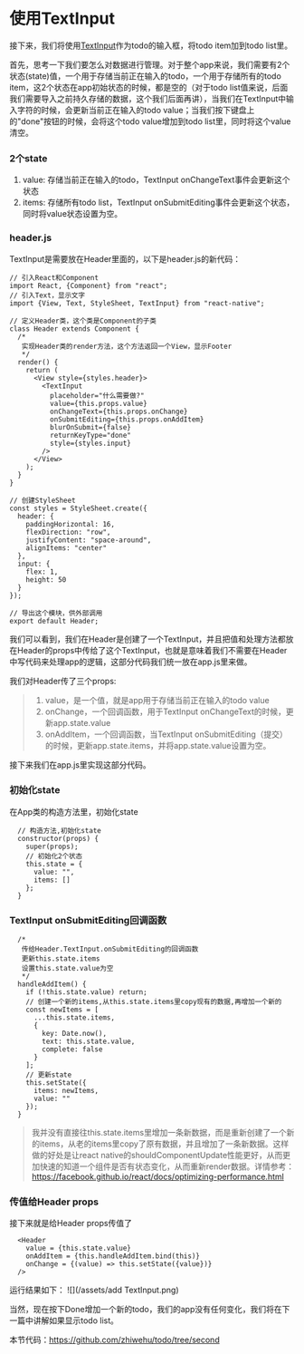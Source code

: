 # 使用TextInput

接下来，我们将使用[TextInput](https://facebook.github.io/react-native/docs/textinput.html)作为todo的输入框，将todo item加到todo list里。

首先，思考一下我们要怎么对数据进行管理。对于整个app来说，我们需要有2个状态(state)值，一个用于存储当前正在输入的todo，一个用于存储所有的todo item，这2个状态在app初始状态的时候，都是空的（对于todo list值来说，后面我们需要导入之前持久存储的数据，这个我们后面再讲），当我们在TextInput中输入字符的时候，会更新当前正在输入的todo value；当我们按下键盘上的"done"按钮的时候，会将这个todo value增加到todo list里，同时将这个value清空。

### 2个state
1. value: 存储当前正在输入的todo，TextInput onChangeText事件会更新这个状态
2. items: 存储所有todo list，TextInput onSubmitEditing事件会更新这个状态，同时将value状态设置为空。

### header.js
TextInput是需要放在Header里面的，以下是header.js的新代码：

```
// 引入React和Component
import React, {Component} from "react";
// 引入Text，显示文字
import {View, Text, StyleSheet, TextInput} from "react-native";

// 定义Header类，这个类是Component的子类
class Header extends Component {
  /*
   实现Header类的render方法，这个方法返回一个View，显示Footer
   */
  render() {
    return (
      <View style={styles.header}>
        <TextInput
          placeholder="什么需要做?"
          value={this.props.value}
          onChangeText={this.props.onChange}
          onSubmitEditing={this.props.onAddItem}
          blurOnSubmit={false}
          returnKeyType="done"
          style={styles.input}
        />
      </View>
    );
  }
}

// 创建StyleSheet
const styles = StyleSheet.create({
  header: {
    paddingHorizontal: 16,
    flexDirection: "row",
    justifyContent: "space-around",
    alignItems: "center"
  },
  input: {
    flex: 1,
    height: 50
  }
});

// 导出这个模块，供外部调用
export default Header;

```
我们可以看到，我们在Header是创建了一个TextInput，并且把值和处理方法都放在Header的props中传给了这个TextInput，也就是意味着我们不需要在Header中写代码来处理app的逻辑，这部分代码我们统一放在app.js里来做。

我们对Header传了三个props:
> 1. value，是一个值，就是app用于存储当前正在输入的todo value
> 2. onChange，一个回调函数，用于TextInput onChangeText的时候，更新app.state.value
> 3. onAddItem，一个回调函数，当TextInput onSubmitEditing（提交）的时候，更新app.state.items，并将app.state.value设置为空。

接下来我们在app.js里实现这部分代码。

### 初始化state

在App类的构造方法里，初始化state

```
  // 构造方法,初始化state
  constructor(props) {
    super(props);
    // 初始化2个状态
    this.state = {
      value: "",
      items: []
    };
  }
```

### TextInput onSubmitEditing回调函数
```
  /*
   传给Header.TextInput.onSubmitEditing的回调函数
   更新this.state.items
   设置this.state.value为空
   */
  handleAddItem() {
    if (!this.state.value) return;
    // 创建一个新的items,从this.state.items里copy现有的数据,再增加一个新的
    const newItems = [
      ...this.state.items,
      {
        key: Date.now(),
        text: this.state.value,
        complete: false
      }
    ];
    // 更新state
    this.setState({
      items: newItems,
      value: ""
    });
  }
```

> 我并没有直接往this.state.items里增加一条新数据，而是重新创建了一个新的items，从老的items里copy了原有数据，并且增加了一条新数据。这样做的好处是让react native的shouldComponentUpdate性能更好，从而更加快速的知道一个组件是否有状态变化，从而重新render数据。详情参考：https://facebook.github.io/react/docs/optimizing-performance.html

### 传值给Header props
接下来就是给Header props传值了
```
  <Header
    value = {this.state.value}
    onAddItem = {this.handleAddItem.bind(this)}
    onChange = {(value) => this.setState({value})}
  />
```
运行结果如下：
![](/assets/add TextInput.png)

当然，现在按下Done增加一个新的todo，我们的app没有任何变化，我们将在下一篇中讲解如果显示todo list。

本节代码：https://github.com/zhiwehu/todo/tree/second


